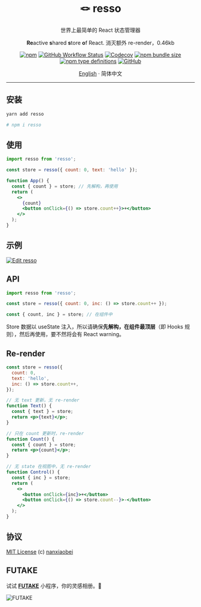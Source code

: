 <div align="center">
<h1>🪢 resso</h1>

世界上最简单的 React 状态管理器

**Re**active **s**hared **s**tore **o**f React. 消灭额外 re-render，0.46kb

[![npm](https://img.shields.io/npm/v/resso?style=flat-square)](https://www.npmjs.com/package/resso)
[![GitHub Workflow Status](https://img.shields.io/github/workflow/status/nanxiaobei/resso/Test?style=flat-square)](https://github.com/nanxiaobei/resso/actions?query=workflow%3ATest)
[![Codecov](https://img.shields.io/codecov/c/github/nanxiaobei/resso?style=flat-square)](https://codecov.io/gh/nanxiaobei/resso)
[![npm bundle size](https://img.shields.io/bundlephobia/minzip/resso?style=flat-square)](https://bundlephobia.com/result?p=resso)
[![npm type definitions](https://img.shields.io/npm/types/typescript?style=flat-square)](https://github.com/nanxiaobei/resso/blob/main/src/index.ts)
[![GitHub](https://img.shields.io/github/license/nanxiaobei/resso?style=flat-square)](https://github.com/nanxiaobei/resso/blob/main/LICENSE)

[English](./README.md) · 简体中文

</div>

---

## 安装

```sh
yarn add resso

# npm i resso
```

## 使用

```jsx
import resso from 'resso';

const store = resso({ count: 0, text: 'hello' });

function App() {
  const { count } = store; // 先解构，再使用
  return (
    <>
      {count}
      <button onClick={() => store.count++}>+</button>
    </>
  );
}
```

## 示例

[![Edit resso](https://codesandbox.io/static/img/play-codesandbox.svg)](https://codesandbox.io/s/resso-ol8dn?file=/src/App.jsx)

## API

```js
import resso from 'resso';

const store = resso({ count: 0, inc: () => store.count++ });

const { count, inc } = store; // 在组件中
```

Store 数据以 useState 注入，所以请确保**先解构，在组件最顶层**（即 Hooks 规则），然后再使用，要不然将会有 React warning。

## Re-render

```jsx
const store = resso({
  count: 0,
  text: 'hello',
  inc: () => store.count++,
});

// 无 text 更新，无 re-render
function Text() {
  const { text } = store;
  return <p>{text}</p>;
}

// 只在 count 更新时，re-render
function Count() {
  const { count } = store;
  return <p>{count}</p>;
}

// 无 state 在视图中，无 re-render
function Control() {
  const { inc } = store;
  return (
    <>
      <button onClick={inc}>+</button>
      <button onClick={() => store.count--}>-</button>
    </>
  );
}
```

## 协议

[MIT License](https://github.com/nanxiaobei/resso/blob/main/LICENSE) (c) [nanxiaobei](https://lee.so/)

## FUTAKE

试试 [**FUTAKE**](https://sotake.com/f) 小程序，你的灵感相册。🌈

![FUTAKE](https://s3.jpg.cm/2021/09/21/IFG3wi.png)
